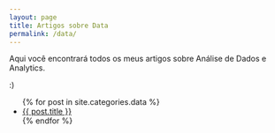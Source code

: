 ```yaml
---
layout: page
title: Artigos sobre Data
permalink: /data/
---
```

Aqui você encontrará todos os meus artigos sobre Análise de Dados e Analytics.

:)

<ul>
  {% for post in site.categories.data %}
    <li>
      <a href="{{ post.url }}">{{ post.title }}</a>
    </li>
  {% endfor %}
</ul>